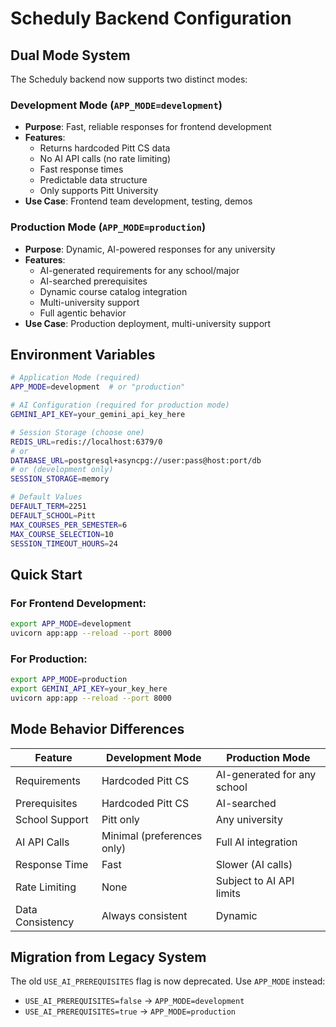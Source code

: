 # Scheduly Backend Configuration

## Dual Mode System

The Scheduly backend now supports two distinct modes:

### Development Mode (`APP_MODE=development`)
- **Purpose**: Fast, reliable responses for frontend development
- **Features**:
  - Returns hardcoded Pitt CS data
  - No AI API calls (no rate limiting)
  - Fast response times
  - Predictable data structure
  - Only supports Pitt University
- **Use Case**: Frontend team development, testing, demos

### Production Mode (`APP_MODE=production`)
- **Purpose**: Dynamic, AI-powered responses for any university
- **Features**:
  - AI-generated requirements for any school/major
  - AI-searched prerequisites
  - Dynamic course catalog integration
  - Multi-university support
  - Full agentic behavior
- **Use Case**: Production deployment, multi-university support

## Environment Variables

```bash
# Application Mode (required)
APP_MODE=development  # or "production"

# AI Configuration (required for production mode)
GEMINI_API_KEY=your_gemini_api_key_here

# Session Storage (choose one)
REDIS_URL=redis://localhost:6379/0
# or
DATABASE_URL=postgresql+asyncpg://user:pass@host:port/db
# or (development only)
SESSION_STORAGE=memory

# Default Values
DEFAULT_TERM=2251
DEFAULT_SCHOOL=Pitt
MAX_COURSES_PER_SEMESTER=6
MAX_COURSE_SELECTION=10
SESSION_TIMEOUT_HOURS=24
```

## Quick Start

### For Frontend Development:
```bash
export APP_MODE=development
uvicorn app:app --reload --port 8000
```

### For Production:
```bash
export APP_MODE=production
export GEMINI_API_KEY=your_key_here
uvicorn app:app --reload --port 8000
```

## Mode Behavior Differences

| Feature | Development Mode | Production Mode |
|---------|------------------|-----------------|
| Requirements | Hardcoded Pitt CS | AI-generated for any school |
| Prerequisites | Hardcoded Pitt CS | AI-searched |
| School Support | Pitt only | Any university |
| AI API Calls | Minimal (preferences only) | Full AI integration |
| Response Time | Fast | Slower (AI calls) |
| Rate Limiting | None | Subject to AI API limits |
| Data Consistency | Always consistent | Dynamic |

## Migration from Legacy System

The old `USE_AI_PREREQUISITES` flag is now deprecated. Use `APP_MODE` instead:

- `USE_AI_PREREQUISITES=false` → `APP_MODE=development`
- `USE_AI_PREREQUISITES=true` → `APP_MODE=production`

